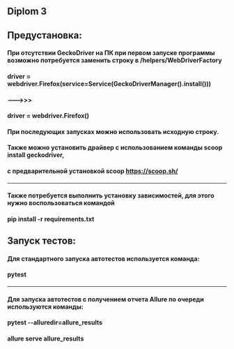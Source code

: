 ## Diplom 3
## Предустановка:
#### При отсутствии GeckoDriver на ПК при первом запуске программы возможно потребуется заменить строку в /helpers/WebDriverFactory
#### driver = webdriver.Firefox(service=Service(GeckoDriverManager().install()))
#### --->>>
#### driver = webdriver.Firefox()
#### При последующих запусках можно использовать исходную строку. 
#### Также можно установить драйвер с использованием команды scoop install geckodriver, 
#### с предварительной установкой scoop https://scoop.sh/
____________________________________________________________________________
#### Также потребуется выполнить установку зависимостей, для этого нужно воспользоваться командой
#### pip install -r requirements.txt
##
## Запуск тестов:
#### Для стандартного запуска автотестов используется команда: 
#### pytest
____________________________________________________________________________
#### Для запуска автотестов с получением отчета Allure по очереди используются команды:
#### pytest --alluredir=allure_results
#### allure serve allure_results